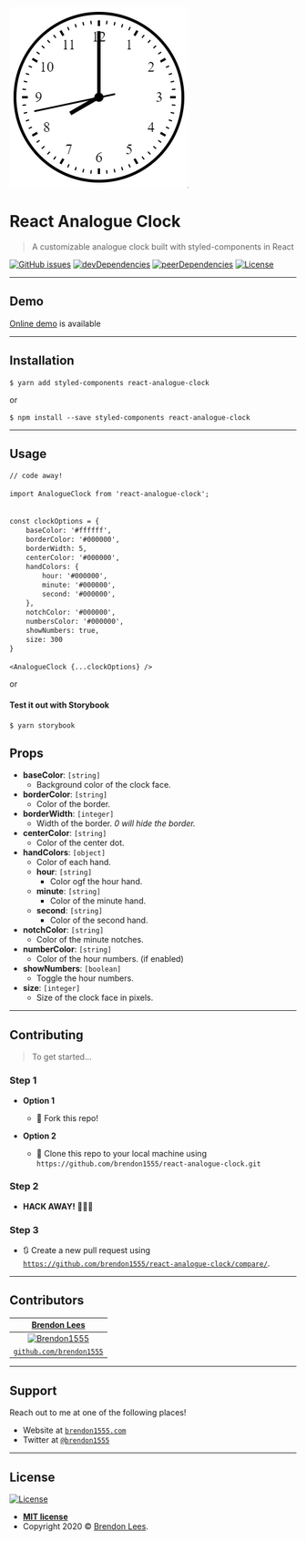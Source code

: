 [![AnalogueClock](./.github/animation.gif?v=3&s=200)](http://github.com/brendon1555/react-analogue-clock)

# React Analogue Clock

> A customizable analogue clock built with styled-components in React

[![GitHub issues](https://img.shields.io/github/issues/brendon1555/react-analogue-clock)](https://github.com/brendon1555/react-analogue-clock/issues)
[![devDependencies](https://img.shields.io/david/dev/brendon1555/react-analogue-clock)](https://david-dm.org/brendon1555/react-analogue-clock?type=dev)
[![peerDependencies](https://img.shields.io/david/peer/brendon1555/react-analogue-clock)](https://david-dm.org/brendon1555/react-analogue-clock?type=peer)
[![License](https://img.shields.io/github/license/brendon1555/react-analogue-clock)](http://badges.mit-license.org)

---

## Demo

[Online demo](https://brendon1555.github.io/react-analogue-clock/) is available

---

## Installation

```shell
$ yarn add styled-components react-analogue-clock
```

or

```shell
$ npm install --save styled-components react-analogue-clock
```

---

## Usage

```JSX
// code away!

import AnalogueClock from 'react-analogue-clock';


const clockOptions = {
    baseColor: '#ffffff',
    borderColor: '#000000',
    borderWidth: 5,
    centerColor: '#000000',
    handColors: {
        hour: '#000000',
        minute: '#000000',
        second: '#000000',
    },
    notchColor: '#000000',
    numbersColor: '#000000',
    showNumbers: true,
    size: 300
}

<AnalogueClock {...clockOptions} />
```

or

#### Test it out with Storybook

```shell
$ yarn storybook
```

## Props

- **baseColor**: `[string]`
  - Background color of the clock face.
- **borderColor**: `[string]`
  - Color of the border.
- **borderWidth**: `[integer]`
  - Width of the border. _0 will hide the border._
- **centerColor**: `[string]`
  - Color of the center dot.
- **handColors**: `[object]`
  - Color of each hand.
  - **hour**: `[string]`
    - Color ogf the hour hand.
  - **minute**: `[string]`
    - Color of the minute hand.
  - **second**: `[string]`
    - Color of the second hand.
- **notchColor**: `[string]`
  - Color of the minute notches.
- **numberColor**: `[string]`
  - Color of the hour numbers. (if enabled)
- **showNumbers**: `[boolean]`
  - Toggle the hour numbers.
- **size**: `[integer]`
  - Size of the clock face in pixels.

---

## Contributing

> To get started...

### Step 1

- **Option 1**

  - 🍴 Fork this repo!

- **Option 2**
  - 👯 Clone this repo to your local machine using `https://github.com/brendon1555/react-analogue-clock.git`

### Step 2

- **HACK AWAY!** 🔨🔨🔨

### Step 3

- 🔃 Create a new pull request using <a href="https://github.com/brendon1555/react-analogue-clock/compare/" target="_blank">`https://github.com/brendon1555/react-analogue-clock/compare/`</a>.

---

## Contributors

|                 <a href="https://brendon1555.com" target="_blank">**Brendon Lees**</a>                  |
| :-----------------------------------------------------------------------------------------------------: |
| [![Brendon1555](https://avatars3.githubusercontent.com/u/12216552?&v=3&s=200)](https://brendon1555.com) |
|          <a href="http://github.com/brendon1555" target="_blank">`github.com/brendon1555`</a>           |

---

## Support

Reach out to me at one of the following places!

- Website at <a href="http://brendon1555.com" target="_blank">`brendon1555.com`</a>
- Twitter at <a href="http://twitter.com/brendon1555" target="_blank">`@brendon1555`</a>

---

## License

[![License](https://img.shields.io/github/license/brendon1555/react-analogue-clock)](http://badges.mit-license.org)

- **[MIT license](http://opensource.org/licenses/mit-license.php)**
- Copyright 2020 © <a href="http://brendon1555.com" target="_blank">Brendon Lees</a>.
